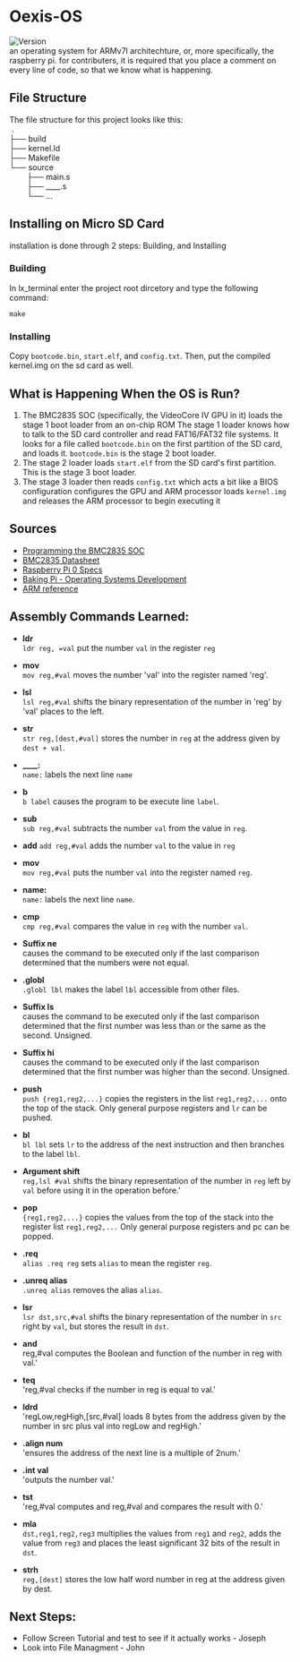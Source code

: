 # Oexis-OS
![Version][OK05]<br>
an operating system for ARMv7l architechture, or, more specifically, the raspberry pi. for contributers, it is required that you place a comment on every line of code, so that we know what is happening.

## File Structure
The file structure for this project looks like this: <br>
&nbsp;.<br>
├── build<br>
├── kernel.ld<br>
├── Makefile<br>
└── source<br>
&nbsp;&nbsp;&nbsp;&nbsp;&nbsp;&nbsp;&nbsp;&nbsp;├── main.s  
&nbsp;&nbsp;&nbsp;&nbsp;&nbsp;&nbsp;&nbsp;&nbsp;├── ____.s  
&nbsp;&nbsp;&nbsp;&nbsp;&nbsp;&nbsp;&nbsp;&nbsp;└── ...  

## Installing on Micro SD Card
installation is done through 2 steps: Building, and Installing

### Building
In lx_terminal enter the project root dircetory and type the following command:
```
make
```

### Installing
Copy `bootcode.bin`, `start.elf`, and `config.txt`. Then, put the compiled kernel.img on the sd card as well.

## What is Happening When the OS is Run?
1. The BMC2835 SOC (specifically, the VideoCore IV GPU in it) loads the stage 1 boot loader from an on-chip ROM
    The stage 1 loader knows how to talk to the SD card controller and read FAT16/FAT32 file systems. It looks for a file called `bootcode.bin` on the first partition of the SD card, and loads it. `bootcode.bin` is the stage 2 boot loader.
2. The stage 2 loader loads `start.elf` from the SD card's first partition. This is the stage 3 boot loader.
3. The stage 3 loader then reads `config.txt` which acts a bit like a BIOS configuration configures the GPU and ARM processor loads `kernel.img` and releases the ARM processor to begin executing it

## Sources
 * [Programming the BMC2835 SOC](https://www.glennklockwood.com/embedded/bmc2835-gpio.html)
 * [BMC2835 Datasheet](https://datasheets.raspberrypi.org/bcm2835/bcm2835-peripherals.pdf)
 * [Raspberry Pi 0 Specs](https://cdn.sparkfun.com/assets/learn_tutorials/6/7/6/PiZero_1.pdf)
 * [Baking Pi - Operating Systems Development](https://www.cl.cam.ac.uk/projects/raspberrypi/tutorials/os/downloads.html)
 * [ARM reference](https://www.keil.com/support/man/docs/armasm/armasm_dom1361289850039.htm)

## Assembly Commands Learned:
* **ldr**  
    `ldr reg, =val` put the number `val` in the register `reg`

* **mov**  
      `mov reg,#val` moves the number 'val' into the register named 'reg'.
      
* **lsl**  
      `lsl reg,#val` shifts the binary representation of the number in 'reg' by 'val' places to the left.
 
* **str**  
    `str reg,[dest,#val]` stores the number in `reg` at the address given by `dest + val`.

* **____:**  
    `name:` labels the next line `name`

* **b**  
    `b label` causes the program to be execute line `label`.

* **sub**  
    `sub reg,#val` subtracts the number `val` from the value in `reg`.

* **add**
    `add reg,#val` adds the number `val` to the value in `reg`

* **mov**  
     `mov reg,#val` puts the number `val` into the register named `reg`.

* **name:**  
     `name:` labels the next line `name`.

* **cmp**  
    `cmp reg,#val` compares the value in `reg` with the number `val`.

* **Suffix ne**  
    causes the command to be executed only if the last comparison determined that the numbers were not equal.

* **.globl**  
    `.globl lbl` makes the label `lbl` accessible from other files.

* **Suffix ls**  
    causes the command to be executed only if the last comparison determined that the first number was less than or the same as the second. Unsigned.

* **Suffix hi**  
    causes the command to be executed only if the last comparison determined that the first number was higher than the second. Unsigned.

* **push**  
    `push {reg1,reg2,...}` copies the registers in the list `reg1,reg2,...` onto the top of the stack. Only general purpose registers and `lr` can be pushed.

* **bl**  
    `bl lbl` sets `lr` to the address of the next instruction and then branches to the label `lbl`.

* **Argument shift**  
    `reg,lsl #val` shifts the binary representation of the number in `reg` left by `val` before using it in the operation before.'

* **pop**  
    `{reg1,reg2,...}` copies the values from the top of the stack into the register list `reg1,reg2,...` Only general purpose registers and pc can be popped.

* **.req**  
    `alias .req reg` sets `alias` to mean the register `reg`.

* **.unreq alias**  
    `.unreq alias` removes the alias `alias`.

* **lsr**  
    `lsr dst,src,#val` shifts the binary representation of the number in `src` right by `val`, but stores the result in `dst`.

* **and**  
    reg,#val computes the Boolean and function of the number in reg with val.'

* **teq**  
    'reg,#val checks if the number in reg is equal to val.'

* **ldrd**  
    'regLow,regHigh,[src,#val] loads 8 bytes from the address given by the number in src plus val into regLow and regHigh.'

* **.align num**  
    'ensures the address of the next line is a multiple of 2num.'

* **.int val**  
    'outputs the number val.'

* **tst**  
    'reg,#val computes and reg,#val and compares the result with 0.'

* **mla**  
    `dst,reg1,reg2,reg3` multiplies the values from `reg1` and `reg2`, adds the value from `reg3` and places the least significant 32 bits of the result in `dst`.

* **strh**  
    `reg,[dest]` stores the low half word number in reg at the address given by dest.

## Next Steps:
 * Follow Screen Tutorial and test to see if it actually works - Joseph
 * Look into File Managment - John

[OK01]: https://img.shields.io/badge/Version-OK01-blue
[OK02]: https://img.shields.io/badge/Version-OK02-blue
[OK03]: https://img.shields.io/badge/Version-OK03-blue
[OK04]: https://img.shields.io/badge/Version-OK04-blue
[OK05]: https://img.shields.io/badge/Version-OK05-blue
[Screen01]: https://img.shields.io/badge/Version-Screen01-blue
[Screen02]: https://img.shields.io/badge/Version-Screen02-blue
[Screen03]: https://img.shields.io/badge/Version-Screen03-blue
[Screen04]: https://img.shields.io/badge/Version-Screen04-blue
[Input01]: https://img.shields.io/badge/Version-Input01-blue
[Input02]: https://img.shields.io/badge/Version-Input02-blue
